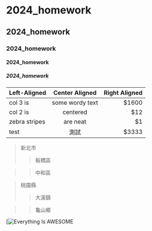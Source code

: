 # 2024_homework
## 2024_homework
### 2024_homework
#### 2024_homework
##### 2024_homework

| Left-Aligned  | Center Aligned  | Right Aligned |
| :------------ |:---------------:| -----:|
| col 3 is      | some wordy text | $1600 |
| col 2 is      | centered        |   $12 |
| zebra stripes | are neat        |    $1 |
| test | 測試        |    $3333 |

> 新北市
>>板橋區

>>中和區

> 桃園縣
>>大溪鎮

>>龜山鄉

[![Everything Is AWESOME](https://images.app.goo.gl/FvmVH1wrqh55LtQF8)
